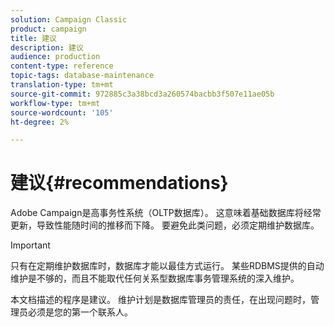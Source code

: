 ```yaml
---
solution: Campaign Classic
product: campaign
title: 建议
description: 建议
audience: production
content-type: reference
topic-tags: database-maintenance
translation-type: tm+mt
source-git-commit: 972885c3a38bcd3a260574bacbb3f507e11ae05b
workflow-type: tm+mt
source-wordcount: '105'
ht-degree: 2%

---
```



# 建议{#recommendations}

Adobe Campaign是高事务性系统（OLTP数据库）。 这意味着基础数据库将经常更新，导致性能随时间的推移而下降。 要避免此类问题，必须定期维护数据库。

>[!IMPORTANT]
>
>只有在定期维护数据库时，数据库才能以最佳方式运行。 某些RDBMS提供的自动维护是不够的，而且不能取代任何关系型数据库事务管理系统的深入维护。
>  
>本文档描述的程序是建议。 维护计划是数据库管理员的责任，在出现问题时，管理员必须是您的第一个联系人。
